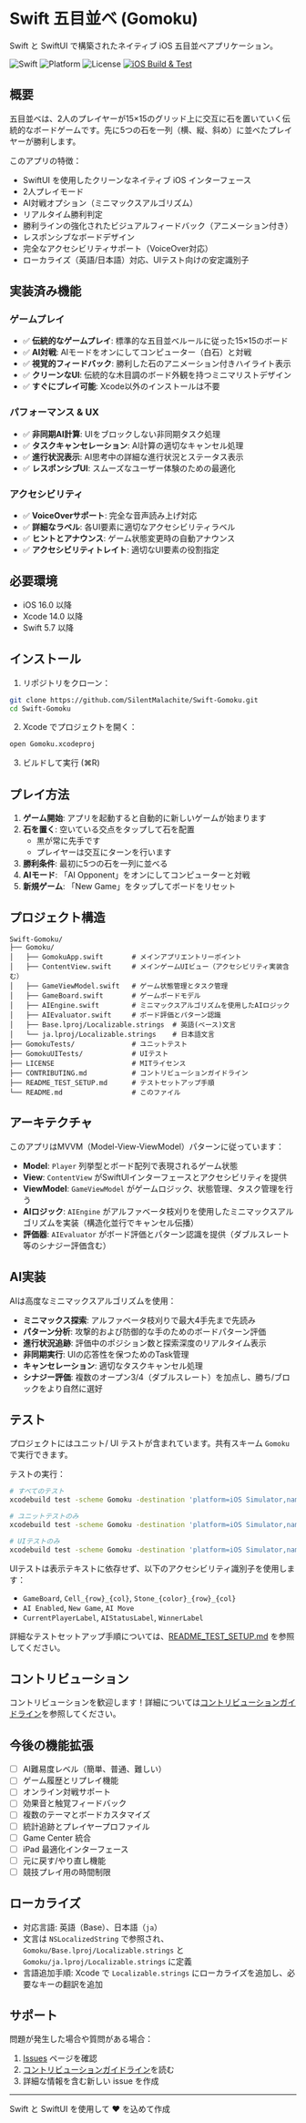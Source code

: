 # Swift 五目並べ (Gomoku)

Swift と SwiftUI で構築されたネイティブ iOS 五目並べアプリケーション。

![Swift](https://img.shields.io/badge/Swift-5.7-orange.svg)
![Platform](https://img.shields.io/badge/Platform-iOS%2016.0%2B-blue.svg)
![License](https://img.shields.io/badge/License-MIT-green.svg)
[![iOS Build & Test](https://github.com/SilentMalachite/SwiftGomoku/actions/workflows/ci.yml/badge.svg)](https://github.com/SilentMalachite/SwiftGomoku/actions/workflows/ci.yml)

## 概要

五目並べは、2人のプレイヤーが15×15のグリッド上に交互に石を置いていく伝統的なボードゲームです。先に5つの石を一列（横、縦、斜め）に並べたプレイヤーが勝利します。

このアプリの特徴：
- SwiftUI を使用したクリーンなネイティブ iOS インターフェース
- 2人プレイモード
- AI対戦オプション（ミニマックスアルゴリズム）
- リアルタイム勝利判定
- 勝利ラインの強化されたビジュアルフィードバック（アニメーション付き）
- レスポンシブなボードデザイン
- 完全なアクセシビリティサポート（VoiceOver対応）
 - ローカライズ（英語/日本語）対応、UIテスト向けの安定識別子

## 実装済み機能

### ゲームプレイ
- ✅ **伝統的なゲームプレイ**: 標準的な五目並べルールに従った15×15のボード
- ✅ **AI対戦**: AIモードをオンにしてコンピューター（白石）と対戦
- ✅ **視覚的フィードバック**: 勝利した石のアニメーション付きハイライト表示
- ✅ **クリーンなUI**: 伝統的な木目調のボード外観を持つミニマリストデザイン
- ✅ **すぐにプレイ可能**: Xcode以外のインストールは不要

### パフォーマンス & UX
- ✅ **非同期AI計算**: UIをブロックしない非同期タスク処理
- ✅ **タスクキャンセレーション**: AI計算の適切なキャンセル処理
- ✅ **進行状況表示**: AI思考中の詳細な進行状況とステータス表示
- ✅ **レスポンシブUI**: スムーズなユーザー体験のための最適化

### アクセシビリティ
- ✅ **VoiceOverサポート**: 完全な音声読み上げ対応
- ✅ **詳細なラベル**: 各UI要素に適切なアクセシビリティラベル
- ✅ **ヒントとアナウンス**: ゲーム状態変更時の自動アナウンス
- ✅ **アクセシビリティトレイト**: 適切なUI要素の役割指定

## 必要環境

- iOS 16.0 以降
- Xcode 14.0 以降
- Swift 5.7 以降

## インストール

1. リポジトリをクローン：
```bash
git clone https://github.com/SilentMalachite/Swift-Gomoku.git
cd Swift-Gomoku
```

2. Xcode でプロジェクトを開く：
```bash
open Gomoku.xcodeproj
```

3. ビルドして実行 (⌘R)

## プレイ方法

1. **ゲーム開始**: アプリを起動すると自動的に新しいゲームが始まります
2. **石を置く**: 空いている交点をタップして石を配置
   - 黒が常に先手です
   - プレイヤーは交互にターンを行います
3. **勝利条件**: 最初に5つの石を一列に並べる
4. **AIモード**: 「AI Opponent」をオンにしてコンピューターと対戦
5. **新規ゲーム**: 「New Game」をタップしてボードをリセット

## プロジェクト構造

```
Swift-Gomoku/
├── Gomoku/
│   ├── GomokuApp.swift       # メインアプリエントリーポイント
│   ├── ContentView.swift     # メインゲームUIビュー（アクセシビリティ実装含む）
│   ├── GameViewModel.swift   # ゲーム状態管理とタスク管理
│   ├── GameBoard.swift       # ゲームボードモデル
│   ├── AIEngine.swift        # ミニマックスアルゴリズムを使用したAIロジック
│   ├── AIEvaluator.swift     # ボード評価とパターン認識
│   ├── Base.lproj/Localizable.strings  # 英語(ベース)文言
│   └── ja.lproj/Localizable.strings    # 日本語文言
├── GomokuTests/              # ユニットテスト
├── GomokuUITests/            # UIテスト
├── LICENSE                   # MITライセンス
├── CONTRIBUTING.md           # コントリビューションガイドライン
├── README_TEST_SETUP.md      # テストセットアップ手順
└── README.md                 # このファイル
```

## アーキテクチャ

このアプリはMVVM（Model-View-ViewModel）パターンに従っています：

- **Model**: `Player` 列挙型とボード配列で表現されるゲーム状態
- **View**: `ContentView` がSwiftUIインターフェースとアクセシビリティを提供
- **ViewModel**: `GameViewModel` がゲームロジック、状態管理、タスク管理を行う
- **AIロジック**: `AIEngine` がアルファベータ枝刈りを使用したミニマックスアルゴリズムを実装（構造化並行でキャンセル伝播）
- **評価器**: `AIEvaluator` がボード評価とパターン認識を提供（ダブルスレート等のシナジー評価含む）

## AI実装

AIは高度なミニマックスアルゴリズムを使用：
- **ミニマックス探索**: アルファベータ枝刈りで最大4手先まで先読み
- **パターン分析**: 攻撃的および防御的な手のためのボードパターン評価
- **進行状況追跡**: 評価中のポジション数と探索深度のリアルタイム表示
- **非同期実行**: UIの応答性を保つためのTask管理
- **キャンセレーション**: 適切なタスクキャンセル処理
 - **シナジー評価**: 複数のオープン3/4（ダブルスレート）を加点し、勝ち/ブロックをより自然に選好

## テスト

プロジェクトにはユニット/ UI テストが含まれています。共有スキーム `Gomoku` で実行できます。

テストの実行：
```bash
# すべてのテスト
xcodebuild test -scheme Gomoku -destination 'platform=iOS Simulator,name=iPhone 15'

# ユニットテストのみ
xcodebuild test -scheme Gomoku -destination 'platform=iOS Simulator,name=iPhone 15' -only-testing:GomokuTests

# UIテストのみ
xcodebuild test -scheme Gomoku -destination 'platform=iOS Simulator,name=iPhone 15' -only-testing:GomokuUITests
```

UIテストは表示テキストに依存せず、以下のアクセシビリティ識別子を使用します：
- `GameBoard`, `Cell_{row}_{col}`, `Stone_{color}_{row}_{col}`
- `AI Enabled`, `New Game`, `AI Move`
- `CurrentPlayerLabel`, `AIStatusLabel`, `WinnerLabel`

詳細なテストセットアップ手順については、[README_TEST_SETUP.md](README_TEST_SETUP.md) を参照してください。

## コントリビューション

コントリビューションを歓迎します！詳細については[コントリビューションガイドライン](CONTRIBUTING.md)を参照してください。

## 今後の機能拡張

- [ ] AI難易度レベル（簡単、普通、難しい）
- [ ] ゲーム履歴とリプレイ機能
- [ ] オンライン対戦サポート
- [ ] 効果音と触覚フィードバック
- [ ] 複数のテーマとボードカスタマイズ
- [ ] 統計追跡とプレイヤープロファイル
- [ ] Game Center 統合
- [ ] iPad 最適化インターフェース
- [ ] 元に戻す/やり直し機能
- [ ] 競技プレイ用の時間制限

## ローカライズ

- 対応言語: 英語（Base）、日本語（`ja`）
- 文言は `NSLocalizedString` で参照され、`Gomoku/Base.lproj/Localizable.strings` と `Gomoku/ja.lproj/Localizable.strings` に定義
- 言語追加手順: Xcode で `Localizable.strings` にローカライズを追加し、必要なキーの翻訳を追加

## サポート

問題が発生した場合や質問がある場合：

1. [Issues](https://github.com/SilentMalachite/Swift-Gomoku/issues) ページを確認
2. [コントリビューションガイドライン](CONTRIBUTING.md)を読む
3. 詳細な情報を含む新しい issue を作成

---

Swift と SwiftUI を使用して ❤️ を込めて作成
